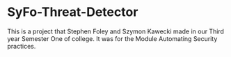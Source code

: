 # SyFo-Threat-Detector
This is a project that Stephen Foley and Szymon Kawecki made in our Third year Semester One of college. It was for the Module Automating Security practices.
